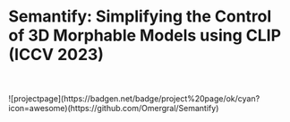 # Semantify: Simplifying the Control of 3D Morphable Models using CLIP (ICCV 2023)

<br>
<br>
![projectpage](https://badgen.net/badge/project%20page/ok/cyan?icon=awesome)(https://github.com/Omergral/Semantify)
